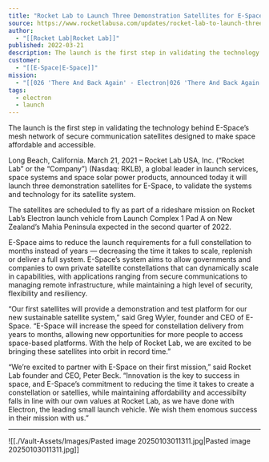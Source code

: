 ```yaml
---
title: "Rocket Lab to Launch Three Demonstration Satellites for E-Space "
source: https://www.rocketlabusa.com/updates/rocket-lab-to-launch-three-demonstration-satellites-for-e-space/
author:
  - "[[Rocket Lab|Rocket Lab]]"
published: 2022-03-21
description: The launch is the first step in validating the technology behind E-Space’s mesh network of secure communication satellites designed to make space affordable and accessible.
customer:
  - "[[E-Space|E-Space]]"
mission:
  - "[[026 'There And Back Again' - Electron|026 'There And Back Again' - Electron]]"
tags:
  - electron
  - launch
---
```


The launch is the first step in validating the technology behind E-Space’s mesh network of secure communication satellites designed to make space affordable and accessible.

Long Beach, California. March 21, 2021 – Rocket Lab USA, Inc. (“Rocket Lab” or the “Company”) (Nasdaq: RKLB), a global leader in launch services, space systems and space solar power products, announced today it will launch three demonstration satellites for E-Space, to validate the systems and technology for its satellite system.

The satellites are scheduled to fly as part of a rideshare mission on Rocket Lab’s Electron launch vehicle from Launch Complex 1 Pad A on New Zealand’s Mahia Peninsula expected in the second quarter of 2022.

E-Space aims to reduce the launch requirements for a full constellation to months instead of years — decreasing the time it takes to scale, replenish or deliver a full system. E-Space’s system aims to allow governments and companies to own private satellite constellations that can dynamically scale in capabilities, with applications ranging from secure communications to managing remote infrastructure, while maintaining a high level of security, flexibility and resiliency.

“Our first satellites will provide a demonstration and test platform for our new sustainable satellite system,” said Greg Wyler, founder and CEO of E-Space. “E-Space will increase the speed for constellation delivery from years to months, allowing new opportunities for more people to access space-based platforms. With the help of Rocket Lab, we are excited to be bringing these satellites into orbit in record time.”

“We’re excited to partner with E-Space on their first mission,” said Rocket Lab founder and CEO, Peter Beck. “Innovation is the key to success in space, and E-Space’s commitment to reducing the time it takes to create a constellation or satellies, while maintaining affordability and accessibilty falls in line with our own values at Rocket Lab, as we have done with Electron, the leading small launch vehicle. We wish them enomous success in their mission with us.”

---

![[./Vault-Assets/Images/Pasted image 20250103011311.jpg|Pasted image 20250103011311.jpg]]